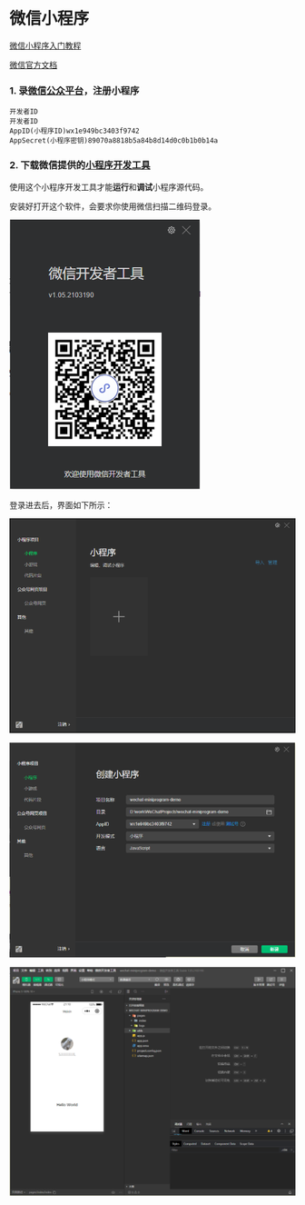 # 微信小程序

[微信小程序入门教程](http://www.ruanyifeng.com/blog/2020/10/wechat-miniprogram-tutorial-part-one.html)

[微信官方文档](https://developers.weixin.qq.com/miniprogram/dev/framework/)

### 1. 录[微信公众平台](https://mp.weixin.qq.com/)，注册小程序



```shell
开发者ID
开发者ID	
AppID(小程序ID)wx1e949bc3403f9742	
AppSecret(小程序密钥)89070a8818b5a84b8d14d0c0b1b0b14a
```



### 2. 下载微信提供的[小程序开发工具](https://developers.weixin.qq.com/miniprogram/dev/devtools/download.html)

使用这个小程序开发工具才能**运行**和**调试**小程序源代码。

安装好打开这个软件，会要求你使用微信扫描二维码登录。

![image-20210323183914887](13微信小程序.assets/image-20210323183914887.png)



登录进去后，界面如下所示：

![image-20210323185531220](13微信小程序.assets/image-20210323185531220.png)



![image-20210323203521064](13微信小程序.assets/image-20210323203521064.png)



![image-20210323211104311](13微信小程序.assets/image-20210323211104311.png)









